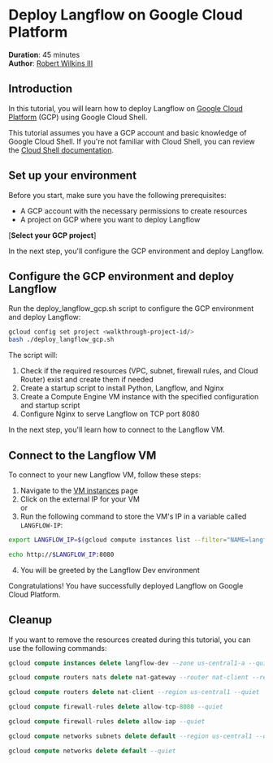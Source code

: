 # Deploy Langflow on Google Cloud Platform

**Duration**: 45 minutes  
**Author**: [Robert Wilkins III](https://www.linkedin.com/in/robertwilkinsiii)

## Introduction

In this tutorial, you will learn how to deploy Langflow on [Google Cloud Platform](https://cloud.google.com/) (GCP) using Google Cloud Shell.

This tutorial assumes you have a GCP account and basic knowledge of Google Cloud Shell. If you're not familiar with Cloud Shell, you can review the [Cloud Shell documentation](https://cloud.google.com/shell/docs).

## Set up your environment

Before you start, make sure you have the following prerequisites:

- A GCP account with the necessary permissions to create resources
- A project on GCP where you want to deploy Langflow

[**Select your GCP project**]<walkthrough-project-setup
  billing="true"
  apis="compute.googleapis.com,container.googleapis.com">
</walkthrough-project-setup>


In the next step, you'll configure the GCP environment and deploy Langflow.

## Configure the GCP environment and deploy Langflow
Run the deploy_langflow_gcp.sh script to configure the GCP environment and deploy Langflow:

```sh  
gcloud config set project <walkthrough-project-id/>  
bash ./deploy_langflow_gcp.sh
```

The script will:

1. Check if the required resources (VPC, subnet, firewall rules, and Cloud Router) exist and create them if needed
2. Create a startup script to install Python, Langflow, and Nginx
3. Create a Compute Engine VM instance with the specified configuration and startup script
4. Configure Nginx to serve Langflow on TCP port 8080

In the next step, you'll learn how to connect to the Langflow VM.

## Connect to the Langflow VM
<walkthrough-conclusion-trophy></walkthrough-conclusion-trophy>
To connect to your new Langflow VM, follow these steps:

1. Navigate to the [VM instances](https://console.cloud.google.com/compute/instances) page
2. Click on the external IP for your VM
<br>or
3. Run the following command to store the VM's IP in a variable called `LANGFLOW-IP`:
```bash
export LANGFLOW_IP=$(gcloud compute instances list --filter="NAME=langflow-dev" --format="value(EXTERNAL_IP)")

echo http://$LANGFLOW_IP:8080
```

4. You will be greeted by the Langflow Dev environment

Congratulations! You have successfully deployed Langflow on Google Cloud Platform.

## Cleanup
If you want to remove the resources created during this tutorial, you can use the following commands:

```sql
gcloud compute instances delete langflow-dev --zone us-central1-a --quiet

gcloud compute routers nats delete nat-gateway --router nat-client --region us-central1 --quiet

gcloud compute routers delete nat-client --region us-central1 --quiet

gcloud compute firewall-rules delete allow-tcp-8080 --quiet

gcloud compute firewall-rules delete allow-iap --quiet

gcloud compute networks subnets delete default --region us-central1 --quiet

gcloud compute networks delete default --quiet
```
